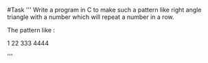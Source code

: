 #Task
'''
Write a program in C to make such a pattern like right angle triangle 
with a number which will repeat a number in a row.


The pattern like :

 1
 22
 333
 4444

'''
